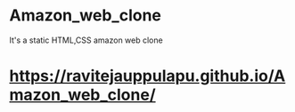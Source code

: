 # Amazon_web_clone

It's a static HTML,CSS amazon web clone
# https://ravitejauppulapu.github.io/Amazon_web_clone/
